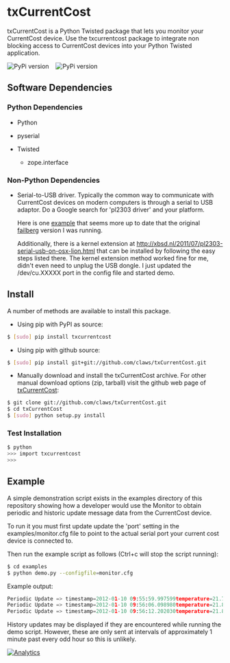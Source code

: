 # txCurrentCost

txCurrentCost is a Python Twisted package that lets you monitor your CurrentCost device. Use the txcurrentcost package to integrate non blocking access to CurrentCost devices into your Python Twisted application.

![PyPi version](https://pypip.in/v/txcurrentcost/badge.png) &nbsp;&nbsp; ![PyPi version](https://pypip.in/d/txcurrentcost/badge.png)

## Software Dependencies

### Python Dependencies

* Python
* pyserial
* Twisted

  - zope.interface

### Non-Python Dependencies
* Serial-to-USB driver. Typically the common way to communicate with CurrentCost devices on modern computers is through a serial to USB adaptor. Do a Google search for 'pl2303 driver' and your platform.

  Here is one [example](https://github.com/mpepping/osx-pl2303) that seems more up to date that the original [failberg](http://github.com/downloads/failberg/osx-pl2303) version I was running.

  Additionally, there is a kernel extension at http://xbsd.nl/2011/07/pl2303-serial-usb-on-osx-lion.html that can be installed by following the easy steps listed there. The kernel extension method worked fine for me, didn't even need to unplug the USB dongle. I just updated the /dev/cu.XXXXX port in the config file and started demo.


## Install

A number of methods are available to install this package.

* Using pip with PyPI as source:

```bash
$ [sudo] pip install txcurrentcost
```

* Using pip with github source:

```bash
$ [sudo] pip install git+git://github.com/claws/txCurrentCost.git
```

* Manually download and install the txCurrentCost archive. For other manual download options (zip, tarball) visit the github web page of [txCurrentCost](https://github.com/claws/txCurrentCost):

```bash
$ git clone git://github.com/claws/txCurrentCost.git
$ cd txCurrentCost
$ [sudo] python setup.py install
```

### Test Installation

```bash
$ python
>>> import txcurrentcost
>>>
```

## Example

A simple demonstration script exists in the examples directory of this repository showing how a developer would use the Monitor to obtain periodic and historic update message data from the CurrentCost device.

To run it you must first update update the 'port' setting in the examples/monitor.cfg file to point to the actual serial port your current cost device is connected to.

Then run the example script as follows (Ctrl+c will stop the script running):
```bash
$ cd examples
$ python demo.py --configfile=monitor.cfg
```

Example output:
```python
Periodic Update => timestamp=2012-01-10 09:55:59.997599temperature=21.7, sensor_type=Electricity, sensor_instance=0sensor_data=['00504']
Periodic Update => timestamp=2012-01-10 09:56:06.098980temperature=21.8, sensor_type=Electricity, sensor_instance=0sensor_data=['00508']
Periodic Update => timestamp=2012-01-10 09:56:12.202030temperature=21.8, sensor_type=Electricity, sensor_instance=0sensor_data=['00516']
```

History updates may be displayed if they are encountered while running the demo script. However, these are only sent at intervals of approximately 1 minute past every odd hour so this is unlikely.

[![Analytics](https://ga-beacon.appspot.com/UA-29867375-2/txCurrentCost/readme?pixel)](https://github.com/claws/txCurrentCost)
